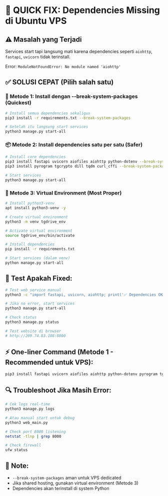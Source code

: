# 🚨 QUICK FIX: Dependencies Missing di Ubuntu VPS

## ⚠️ Masalah yang Terjadi
Services start tapi langsung mati karena dependencies seperti `aiohttp`, `fastapi`, `uvicorn` tidak terinstall.

Error: `ModuleNotFoundError: No module named 'aiohttp'`

## ✅ **SOLUSI CEPAT (Pilih salah satu)**

### **🚀 Metode 1: Install dengan --break-system-packages (Quickest)**

```bash
# Install semua dependencies sekaligus
pip3 install -r requirements.txt --break-system-packages

# Setelah itu langsung start services
python3 manage.py start-all
```

### **📦 Metode 2: Install dependencies satu per satu (Safer)**

```bash
# Install core dependencies
pip3 install fastapi uvicorn aiofiles aiohttp python-dotenv --break-system-packages
pip3 install pyrogram tgcrypto dill tqdm curl_cffi --break-system-packages

# Start services
python3 manage.py start-all
```

### **🐍 Metode 3: Virtual Environment (Most Proper)**

```bash
# Install python3-venv
apt install python3-venv -y

# Create virtual environment
python3 -m venv tgdrive_env

# Activate virtual environment
source tgdrive_env/bin/activate

# Install dependencies
pip install -r requirements.txt

# Start services (dalam venv)
python manage.py start-all
```

## 🎯 **Test Apakah Fixed:**

```bash
# Test web service manual
python3 -c "import fastapi, uvicorn, aiohttp; print('✅ Dependencies OK')"

# Jika no error, start services
python3 manage.py start-all

# Check status
python3 manage.py status

# Test website di browser
# http://209.74.83.188:8000
```

## ⚡ **One-liner Command (Metode 1 - Recommended untuk VPS):**

```bash
pip3 install fastapi uvicorn aiofiles aiohttp python-dotenv pyrogram tgcrypto dill tqdm curl_cffi techzdl --break-system-packages && python3 manage.py start-all
```

## 🔍 **Troubleshoot Jika Masih Error:**

```bash
# Cek logs real-time
python3 manage.py logs

# Atau manual start untuk debug
python3 web_main.py

# Check port 8000 listening
netstat -tlnp | grep 8000

# Check firewall
ufw status
```

## 📝 **Note:**
- `--break-system-packages` aman untuk VPS dedicated
- Jika shared hosting, gunakan virtual environment (Metode 3)
- Dependencies akan terinstall di system Python